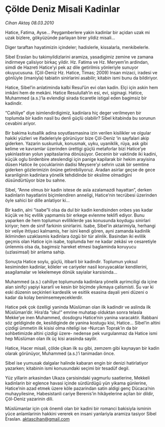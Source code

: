 # Çölde Deniz Misali Kadinlar

*Cihan Aktaş 08.03.2010*

<div class="yazi"><p>Hatice, Fatima, Ayse... Peygamberlere yakin kadinlar bir açidan uzak mi uzak bizlere, gökyüzünde parlayan birer yildiz misali...</p>
<p>Diger taraftan hayatimizin içindeler; hadislerle, kissalarla, menkibelerle.</p>
<p>Sibel Eraslan bu takimyildizlarini aramiza, yasadigimiz zemine ve zamana indirmeye çalisiyor birkaç yildir. Hz. Fatima ve Hz. Meryem’in ardindan, simdi de Hazreti Hatice’yi pek az dile getirilmis yönleriyle sunuyor okuyucusuna. (Çöl-Deniz Hz. Hatice, Timas; 2009) Insan mizaci, iradesi ve gönlüyle (imaniyla) tabiatin sinirlarini asabilir; kitabin ismi bunu da bildiriyor.</p>
<p>Hatice, Sibel’in anlatiminda kalbi Resul’ün evi olan kadin. Elçi için askin hem imkâni hem de mekâni. Hatice Resulullah’in esi, evi, siginagi. Hatice, Muhammed (a.s.)’la evlendigi sirada ticaretle istigal eden bagimsiz bir kadindir.</p>
<p>“Cahiliye” diye isimlendirdigimiz, kadinlara hiç deger verilmeyen bir toplumda bir kadin nasil bu denli güçlü olabilir? Sibel kitabinda bu sorunun cevabini ariyor.</p>
<p>Bir bakima kutsallik adina soyutlasmasina izin verilen kisilikler ve olgular hakiki yüzleri ve ifadeleriyle görünüyor bize Çöl-Deniz ’in sayfalari akip giderken. Yazarin suskunluk, konusmak, uyku, uyaniklik, rüya, ask gibi kelime ve kavramlar üzerinden ürettigi güçlü metaforlar bizi Hatice’ye yakinlastiran yolun yapitaslarina dönüsüyor. Gecenin bir vaktinde iki kadini, küçük oglu birdenbire ateslendigi için panige kapilarak bir hekim arayisina düsen Hatice ile çocuklarinin dadisi Meysere’yi sehrin uzak bir semtine giderken gözlerimizin önüne getirebiliyoruz. Aradan asirlar geçse de gece karanliginin kadinlara yönelik tehdidinde bir eksilme olmadigini düsündürtüyor bize bu sahne.</p>
<p>Sibel, “Anne olmus bir kadin istese de asla azalamazdi hayattan”, derken kadinlarin hayatlarini biçimlendiren anneligi, Hatice’nin tecrübesi üzerinden öyle sahici bir dille anlatiyor ki...</p>
<p>Bir kadin, alni “isabe”li olsa da dul bir kadin kendisinden onbes yas kadar küçük ve hiç evlilik yapmamis bir erkege evlenme teklifi ediyor. Bunu yaparken de hem toplumun evliliklerde yas konusunda koydugu sinirlari kiriyor; hem de sinif farkinin sinirlarini. Isabe, Sibel’in aktarimiyla, herhangi bir veliye ihtiyaci kalmamis, her isini kendi gören, ayni zamanda kadinlik ikliminden uzaklasmis kadinlara özgü bir tür alinlik. Basindan iki evlilik geçmis olan Hatice için isabe, toplumda her ne kadar zekâsi ve cesaretiyle ünlenmis olsa da, bagimsiz hareket etmesi baglaminda koruyucu (uzlasimsal) bir anlama sahip.</p>
<p>Sonuçta Hatice soylu, güçlü, itibarli bir kadindir. Toplumun yoksul kesiminden kadinlar, köleler ve cariyeler nasil koruyacaklar kendilerini, asagilamalar ve lekelemeye dönük sayialar karsisinda...</p>
<p>Muhammed (a.s.) cahiliye toplumunda kadinlara yönelik ayrimciligi da içine alan sinifçi yapiyi kararli ve kesin bir biçimde yikmaya çalismisti. Su var ki eski düzenin seçkinleri kardeslik ve esitlik esasina dayali yeni düzeni o kadar da kolay benimsemeyeceklerdir.</p>
<p>Hatice pek çok özelligi yaninda Müslüman olan ilk kadindir ve aslinda ilk Müslüman’dir. Hira’da “oku!” emrine muhatap olduktan sonra telasla Mekke’ye inen Muhammed, dosdogru Hatice’nin yanina varacaktir. Rabbani söz geldiginde de, kesildiginde de yanina kostugu kisi, Hatice... Sibel’in altini çizdigi ümmetin ilk kisisi olma niteligi ise –Nurcan Toprak’in da bir sohbetimizde altini çizdigi üzere- nedense pek vurgulanmaz da Hatice ismi hep Müslüman olan ilk üç kisi arasinda sayilir.</p>
<p>Hatice, Hacer misali, çölde çikan ilk su gibi, zemzem gibi kaynayan bir kadin olarak görünüyor, Muhammed (a.s.)’i tanimadan önce.</p>
<p>Sibel ise yumusak dalgalar halinde kabaran engin bir denizi hatirlatiyor yazarken; kitabinin ismi konusundaki seçimi bir tesadüf degil.</p>
<p>Yüz yillarin arkasindan Ukaza çarsisindaki yagmurlu saatlerine, Mekkeli kadinlarin bir eglence havasi içinde sürdürdügü yün yikama günlerine, Hatice’nin azad etmek üzere köle pazarindan satin aldigi genç Dücaca’nin muhayyilesine, Habesistanli cariye Berenis’in hikâyelerine açilan bir dildir, Çöl-Deniz yazarinin dili.</p>
<p>Müslümanlar için çok önemli olan bir kadini bir romanci bakisiyla isminin yüce anlamlarinin hakkini vererek en insani yanlariyla aramiza tasiyor Sibel Eraslan. <a href="mailto:aktascihan@gmail.com">aktascihan@gmail.com</a></p>
</div>
